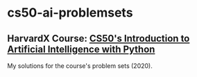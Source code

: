 # cs50-ai-problemsets
## HarvardX Course: [CS50's Introduction to Artificial Intelligence with Python](https://www.edx.org/course/cs50s-introduction-to-artificial-intelligence-with-python)

My solutions for the course's problem sets (2020).